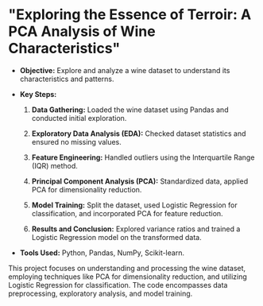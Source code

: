 # "Exploring the Essence of Terroir: A PCA Analysis of Wine Characteristics"

- **Objective:** Explore and analyze a wine dataset to understand its characteristics and patterns.

- **Key Steps:**
  1. **Data Gathering:** Loaded the wine dataset using Pandas and conducted initial exploration.
  
  2. **Exploratory Data Analysis (EDA):** Checked dataset statistics and ensured no missing values.
  
  3. **Feature Engineering:** Handled outliers using the Interquartile Range (IQR) method.
  
  4. **Principal Component Analysis (PCA):** Standardized data, applied PCA for dimensionality reduction.
  
  5. **Model Training:** Split the dataset, used Logistic Regression for classification, and incorporated PCA for feature reduction.
  
  6. **Results and Conclusion:** Explored variance ratios and trained a Logistic Regression model on the transformed data.

- **Tools Used:** Python, Pandas, NumPy, Scikit-learn.

This project focuses on understanding and processing the wine dataset, employing techniques like PCA for dimensionality reduction, and utilizing Logistic Regression for classification. The code encompasses data preprocessing, exploratory analysis, and model training.
